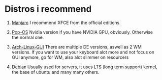 # Distros i recommend

1. [Manjaro](https://manjaro.org/)
I recommend XFCE from the official editions.

2. [Pop-OS](https://pop.system76.com/)
Nvidia version if you have NVIDIA GPU, obviously. Otherwise the normal one.

3. [Arch-Linux-GUI](https://archlinuxgui.in/)
There are multiple DE versions, aswell as 2 WM versions. If you want to use your keyboard alot more and not focus on GUI anymore, go for WM, also alot slimmer on resourcers

4. [Debian](https://www.debian.org/)
Usually used for servers, it uses LTS (long term support) kernel, the base of ubuntu and many many others.
